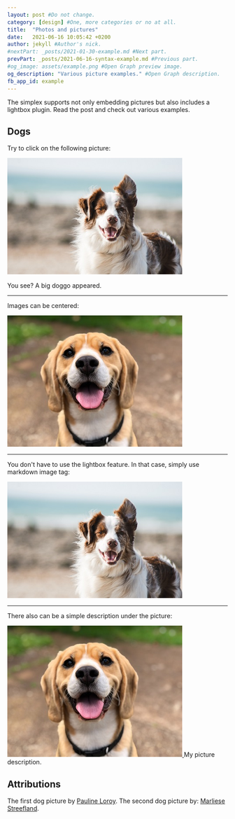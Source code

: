 ```yaml
---
layout: post #Do not change.
category: [design] #One, more categories or no at all.
title:  "Photos and pictures"
date:   2021-06-16 10:05:42 +0200
author: jekyll #Author's nick.
#nextPart: _posts/2021-01-30-example.md #Next part.
prevPart: _posts/2021-06-16-syntax-example.md #Previous part.
#og_image: assets/example.png #Open Graph preview image.
og_description: "Various picture examples." #Open Graph description.
fb_app_id: example
---
```


The simplex supports not only embedding pictures but also includes a lightbox plugin. Read the post and check out various examples.

## Dogs

Try to click on the following picture:

<a href="/assets/img/posts/doggo1.jpg" data-lity>
  <img src="/assets/img/posts/doggo1_thumb.jpg"/>
</a>

You see? A big doggo appeared.

---

Images can be centered:

<a href="/assets/img/posts/doggo2.jpg" data-lity class="sx-center">
  <img src="/assets/img/posts/doggo2_thumb.jpg"/>
</a>

---

You don't have to use the lightbox feature. In that case, simply use markdown image tag:

![A picure without lightbox](/assets/img/posts/doggo1_thumb.jpg)

---

There also can be a simple description under the picture:


<div class="sx-center">
    <div class="sx-picture">
    <a href="/assets/img/posts/doggo2.jpg" data-lity>
        <img src="/assets/img/posts/doggo2_thumb.jpg"/>
    </a>
    <span class="sx-subtitle">My picture description.</span>
    </div>
</div>

## Attributions
The first dog picture by [Pauline Loroy](https://unsplash.com/photos/U3aF7hgUSrk).
The second dog picture by: [Marliese Streefland](https://unsplash.com/photos/2l0CWTpcChI).